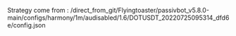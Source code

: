Strategy come from : /direct_from_git/Flyingtoaster/passivbot_v5.8.0-main/configs/harmony/1m/audisabled/1.6/DOTUSDT_20220725095314_dfd6e/config.json